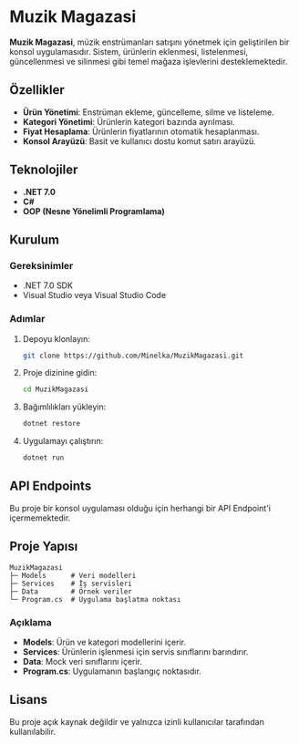 # Muzik Magazasi

**Muzik Magazasi**, müzik enstrümanları satışını yönetmek için geliştirilen bir konsol uygulamasıdır. Sistem, ürünlerin eklenmesi, listelenmesi, güncellenmesi ve silinmesi gibi temel mağaza işlevlerini desteklemektedir.

## Özellikler

- **Ürün Yönetimi**: Enstrüman ekleme, güncelleme, silme ve listeleme.
- **Kategori Yönetimi**: Ürünlerin kategori bazında ayrılması.
- **Fiyat Hesaplama**: Ürünlerin fiyatlarının otomatik hesaplanması.
- **Konsol Arayüzü**: Basit ve kullanıcı dostu komut satırı arayüzü.

## Teknolojiler

- **.NET 7.0**
- **C#**
- **OOP (Nesne Yönelimli Programlama)**

## Kurulum

### Gereksinimler

- .NET 7.0 SDK
- Visual Studio veya Visual Studio Code

### Adımlar

1. Depoyu klonlayın:

   ```bash
   git clone https://github.com/Minelka/MuzikMagazasi.git
   ```

2. Proje dizinine gidin:

   ```bash
   cd MuzikMagazasi
   ```

3. Bağımlılıkları yükleyin:

   ```bash
   dotnet restore
   ```

4. Uygulamayı çalıştırın:

   ```bash
   dotnet run
   ```

## API Endpoints

Bu proje bir konsol uygulaması olduğu için herhangi bir API Endpoint'i içermemektedir.

## Proje Yapısı

```
MuzikMagazasi
├─ Models      # Veri modelleri
├─ Services    # İş servisleri
├─ Data        # Örnek veriler
└─ Program.cs  # Uygulama başlatma noktası
```

### Açıklama

- **Models**: Ürün ve kategori modellerini içerir.
- **Services**: Ürünlerin işlenmesi için servis sınıflarını barındırır.
- **Data**: Mock veri sınıflarını içerir.
- **Program.cs**: Uygulamanın başlangıç noktasıdır.

## Lisans

Bu proje açık kaynak değildir ve yalnızca izinli kullanıcılar tarafından kullanılabilir.
